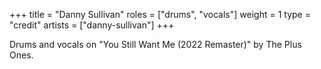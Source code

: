 +++
title = "Danny Sullivan"
roles = ["drums", "vocals"]
weight = 1
type = "credit"
artists = ["danny-sullivan"]
+++

Drums and vocals on "You Still Want Me (2022 Remaster)" by The Plus Ones.
